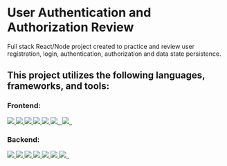 # User Authentication and Authorization Review

Full stack React/Node project created to practice and review user registration, login, authentication, authorization and data state persistence.

## This project utilizes the following languages, frameworks, and tools:

### Frontend:

<a href="https://devdocs.io/html/" target="_blank" rel="noopener noreferrer"> 
        <code><img src="https://img.shields.io/badge/HTML5-E34F26?style=for-the-badge&logo=html5&logoColor=white" /></code> 
    </a>

<a href="https://devdocs.io/css/" target="_blank" rel="noopener noreferrer"> 
        <code><img src="https://img.shields.io/badge/CSS3-1572B6?style=for-the-badge&logo=css3&logoColor=white" /></code> 
    </a>

<a href="https://www.javascript.com/" target="_blank" rel="noopener noreferrer"> 
        <code><img src="https://img.shields.io/badge/JavaScript-F7DF1E?style=for-the-badge&logo=javascript&logoColor=black" /></code> 
    </a>

<a href="https://reactjs.org/" target="_blank" rel="noopener noreferrer"> 
        <code><img src="https://img.shields.io/badge/React-20232A?style=for-the-badge&logo=react&logoColor=61DAFB" /></code> 
    </a>

<a href="https://redux.js.org/" target="_blank" rel="noopener noreferrer"> 
        <code><img src="https://img.shields.io/badge/Redux-593D88?style=for-the-badge&logo=redux&logoColor=white" /></code> 
    </a>

<a href="https://material-ui.com/" target="_blank" rel="noopener noreferrer"> 
        <code><img src="https://img.shields.io/badge/Material--UI-0081CB?style=for-the-badge&logo=material-ui&logoColor=white" /> </code> 
    </a>

<a href="https://jestjs.io/" target="_blank" rel="noopener noreferrer"> 
        <code><img src="https://img.shields.io/badge/Jest-C21325?style=for-the-badge&logo=jest&logoColor=white"/> </code> 
    </a>

### Backend:

<a href="https://www.javascript.com/" target="_blank" rel="noopener noreferrer"> 
        <code><img src="https://img.shields.io/badge/JavaScript-F7DF1E?style=for-the-badge&logo=javascript&logoColor=black" /></code> 
    </a>

<a href="https://nodejs.org/en/" target="_blank" rel="noopener noreferrer"> 
        <code><img src="https://img.shields.io/badge/Node.js-43853D?style=for-the-badge&logo=node-dot-js&logoColor=white" /></code> 
    </a>

<a href="https://expressjs.com/" target="_blank" rel="noopener noreferrer"> 
        <code><img src="https://img.shields.io/badge/Express.js-000000?style=for-the-badge&logo=express&logoColor=white" /></code> 
    </a>

<a href="https://www.npmjs.com/" target="_blank" rel="noopener noreferrer"> 
        <code><img src="https://img.shields.io/badge/npm-CB3837?style=for-the-badge&logo=npm&logoColor=white" /></code> 
    </a>

<a href="https://www.postgresql.org/" target="_blank" rel="noopener noreferrer"> 
        <code><img src="https://img.shields.io/badge/PostgreSQL-316192?style=for-the-badge&logo=postgresql&logoColor=white" /></code> 
    </a>

<a href="https://www.postman.com/" target="_blank" rel="noopener noreferrer"> 
        <code><img src="https://img.shields.io/badge/Postman-FF6C37?style=for-the-badge&logo=Postman&logoColor=white" /></code> 
    </a>

<a href="https://jestjs.io/" target="_blank" rel="noopener noreferrer"> 
        <code><img src="https://img.shields.io/badge/Jest-C21325?style=for-the-badge&logo=jest&logoColor=white"/> </code> 
    </a>